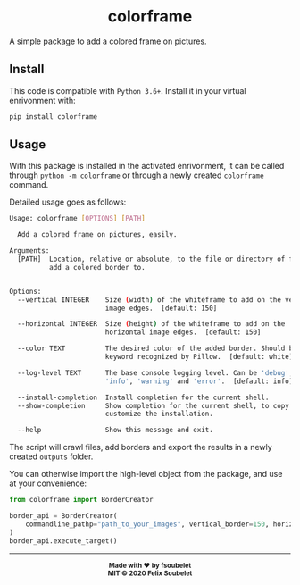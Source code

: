 <h1 align="center">
  <b>colorframe</b>
</h1>

A simple package to add a colored frame on pictures.

## Install

This code is compatible with `Python 3.6+`.
Install it in your virtual enrivonment with:
```bash
pip install colorframe
```

## Usage

With this package is installed in the activated enrivonment, it can be called through `python -m colorframe` or through a newly created `colorframe` command.

Detailed usage goes as follows:
```bash
Usage: colorframe [OPTIONS] [PATH]

  Add a colored frame on pictures, easily.

Arguments:
  [PATH]  Location, relative or absolute, to the file or directory of files to
          add a colored border to.


Options:
  --vertical INTEGER    Size (width) of the whiteframe to add on the vertical
                        image edges.  [default: 150]

  --horizontal INTEGER  Size (height) of the whiteframe to add on the
                        horizontal image edges.  [default: 150]

  --color TEXT          The desired color of the added border. Should be a
                        keyword recognized by Pillow.  [default: white]

  --log-level TEXT      The base console logging level. Can be 'debug',
                        'info', 'warning' and 'error'.  [default: info]

  --install-completion  Install completion for the current shell.
  --show-completion     Show completion for the current shell, to copy it or
                        customize the installation.

  --help                Show this message and exit.
```

The script will crawl files, add borders and export the results in a newly created `outputs` folder.

You can otherwise import the high-level object from the package, and use at your convenience:
```python
from colorframe import BorderCreator

border_api = BorderCreator(
    commandline_pathp="path_to_your_images", vertical_border=150, horizontal_border=100, color="blue"
)
border_api.execute_target()
```

---

<div align="center">
  <sub><strong>Made with ♥︎ by fsoubelet</strong></sub>
  <br>
  <sub><strong>MIT &copy 2020 Felix Soubelet</strong></sub>
</div>
